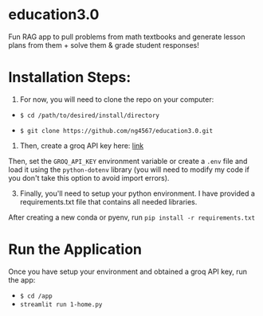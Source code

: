 # education3.0

Fun RAG app to pull problems from math textbooks and generate lesson plans from them + solve them & grade student responses!

# Installation Steps:

1. For now, you will need to clone the repo on your computer:

* `$ cd /path/to/desired/install/directory`

* `$ git clone https://github.com/ng4567/education3.0.git`

1. Then, create a groq API key here: [link](https://console.groq.com/keys)

Then, set the `GROQ_API_KEY` environment variable or create a `.env` file and load it using the `python-dotenv` library (you will need to modify my code if you don't take this option to avoid import errors).

3. Finally, you'll need to setup your python environment. I have provided a requirements.txt file that contains all needed libraries.

After creating a new conda or pyenv, run `pip install -r requirements.txt`


# Run the Application

Once you have setup your environment and obtained a groq API key, run the app:

* `$ cd /app`
* `streamlit run 1-home.py` 
